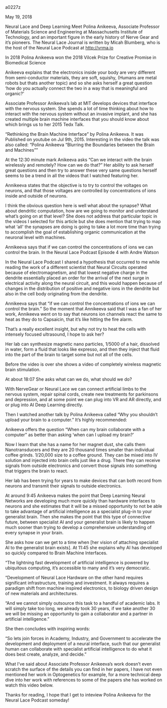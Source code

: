 a0227z

May 19, 2018

Neural Lace and Deep Learning
Meet Polina Anikeeva, Associate Professor of Materials Science and Engineering at Massachusetts Institute of Technology, and an important figure in the early history of Nerve Gear and it’s pioneers.
The Neural Lace Journal is written by Micah Blumberg, who is the host of the Neural Lace Podcast at http://vrma.io


In 2018 Polina Anikeeva won the 2018 Vilcek Prize for Creative Promise in Biomedical Science


Anikeeva explains that the electronics inside your body are very different from semi-conductor materials, they are soft, squishy, (Humans are metal robots but thats another topic) and so she asks herself a great question ‘how do you actually connect the two in a way that is meaningful and organic?’

Associate Professor Anikeeva’s lab at MIT develops devices that interface with the nervous system. She spends a lot of time thinking about how to interact with the nervous system without an invasive implant, and she has created multiple brain machine interfaces that you should know about which brings us to her 2015 Tedx Talk.


“Rethinking the Brain Machine Interface” by Polina Anikeeva. It was Published on youtube on Jul 9th, 2015. Interesting in the video the talk was also called: “Polina Anikeeva “Blurring the Boundaries between the Brain and Machines””


At the 12:30 minute mark Anikeeva asks “Can we interact with the brain wirelessly and remotely? How can we do that?” Her ability to ask herself great questions and then try to answer these very same questions herself seems to be a trend in all the videos that I watched featuring her.


Annikeeva states that the objective is to try to control the voltages on neurons, and that those voltages are controlled by concentrations of ions inside and outside of neurons.

I think the obvious question here is well what about the synapse? What about dendritic computation, how are we going to monitor and understand what’s going on at that level? She does not address that particular topic in the videos I selected for this article but she does mention that trying to map what ‘all' the synapses are doing is going to take a lot more time than trying to accomplish the goal of establishing organic communication at the neuronal level with machines.


Annikeeva says that if we can control the concentrations of ions we can control the brain. In the Neural Lace Podcast Episode 4 with Andre Watson


In the Neural Lace Podcast I shared a hypothesis that occurred to me while reading the work of a different scientist that Neural Circuits operated because of electromagnetism, and that lowest negative charge in the dendrite essentially placed an order for the arrival of the next surge in electrical activity along the neural circuit, and this would happen because of changes in the distribution of positive and negative ions in the dendrite but also in the cell body originating from the dendrite.


Annikeeva says that “if we can control the concentrations of ions we can control the brain.”
So the moment that Annikeeva said that I was a fan of her work, Annikeeva went on to say that neurons ion channels react the same to heat as they do to Capsaicin, that it’s like hitting the fire alarm.


That’s a really excellent insight, but why not try to heat the cells with intensely focused ultrasound, I hope to ask her?

Her lab can synthesize magnetic nano particles, 1/5000 of a hair, dissolved in water, form a fluid that looks like expresso, and then they inject that fluid into the part of the brain to target some but not all of the cells.


Before the video is over she shows a video of completely wireless magnetic brain stimulation.


At about 18:07 She asks what can we do, what should we do?


With NerveGear or Neural Lace we can connect artificial limbs to the nervous system, repair spinal cords, create new treatments for parkinsons and depression, and at some point we can plug into VR and AR directly, and or plug into AI Deep Learning directly.


Then I watched another talk by Polina Anikeeva called “Why you shouldn’t upload your brain to a computer.” It’s highly recommended:


Anikeeva offers the question “When can my brain collaborate with a computer” as better than asking ‘when can I upload my brain?’

Now I learn that she has a name for her magnet dust, she calls them Nanotransducers and they are 20 thousand times smaller than individual coffee grinds. 1/20,000 size to a coffee ground. They can be mixed into IV solution and injected into brain cells just like a drug. There they can receive signals from outside electronics and convert those signals into something that triggers the brain to react.


Her lab has been trying for years to make devices that can both record from neurons and transmit their signals to outside electronics.

At around 9:45 Anikeeva makes the point that Deep Learning Neural Networks are developing much more quickly than hardware interfaces to neurons and she estimates that it will be a missed opportunity to not be able to take advantage of artificial intelligence as a specialist plug-in to your generalist brain. Then she makes the point that this type of connective future, between specialist AI and your generalist brain is likely to happen much sooner than trying to develop a comprehensive understanding of every synapse in your brain.

She asks how can we get to a time when [her vision of attaching specialist AI to the generalist brain exists]. At 11:45 she explains why AI has developed so quickly compared to Brain Machine Interfaces.

“The lightning fast development of artificial intelligence is powered by ubiquitous computing, it’s accessible to many and it’s very democratic.

“Development of Neural Lace Hardware on the other hand requires significant infrastructure, training and investment. It always requires a paradigm shift from machine inspired electronics, to biology driven design of new materials and architectures.

“And we cannot simply outsource this task to a handful of academic labs. It will simply take too long, we already took 30 years, if we take another 30 we will be missing an opportunity to gain a collaborator and a partner in artificial intelligence.”


She then concludes with inspiring words:

“So lets join forces in Academy, Industry, and Government to accelerate the development and deployment of a neural interface, such that our generalist human can collaborate with specialist artificial intelligence to do what it does best create, analyze, and decide.”

What I’ve said about Associate Professor Anikeeva’s work doesn’t even scratch the surface of the details you can find in her papers, I have not even mentioned her work in Optogenetics for example, for a more technical deep dive into her work with references to some of the papers she has worked on watch this video below.


Thanks for reading, I hope that I get to inteview Polina Anikeeva for the Neural Lace Podcast someday!
